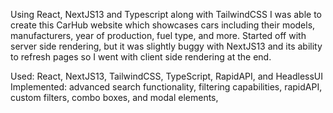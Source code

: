 Using React, NextJS13 and Typescript along with TailwindCSS I was able to create this CarHub website which showcases cars including their models, manufacturers, year of production, fuel type, and more. Started off with server side rendering, but it was slightly buggy with NextJS13 and its ability to refresh pages so I went with client side rendering at the end. 

Used: React, NextJS13, TailwindCSS, TypeScript, RapidAPI, and HeadlessUI 
Implemented: advanced search functionality, filtering capabilities, rapidAPI, custom filters, combo boxes, and modal elements,

